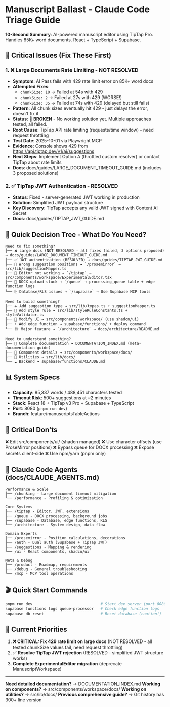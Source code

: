 # Manuscript Ballast - Claude Code Triage Guide

**10-Second Summary**: AI-powered manuscript editor using TipTap Pro. Handles 85K+ word documents. React + TypeScript + Supabase.

## 🔴 Critical Issues (Fix These First)

### 1. ❌ Large Documents Rate Limiting - NOT RESOLVED
- **Symptom**: AI Pass fails with 429 rate limit error on 85K+ word docs
- **Attempted Fixes**:
  - `chunkSize: 10` → Failed at 54s with 429
  - `chunkSize: 2` → Failed at 27s with 429 (WORSE!)
  - `chunkSize: 35` → Failed at 74s with 429 (delayed but still fails)
- **Pattern**: All chunk sizes eventually hit 429 - just delays the error, doesn't fix it
- **Status**: 🔴 **BROKEN** - No working solution yet. Multiple approaches tested, all failed.
- **Root Cause**: TipTap API rate limiting (requests/time window) - need request throttling
- **Test Date**: 2025-10-01 via Playwright MCP
- **Evidence**: Console shows 429 from https://api.tiptap.dev/v1/ai/suggestions
- **Next Steps**: Implement Option A (throttled custom resolver) or contact TipTap about rate limits
- **Docs**: docs/guides/LARGE_DOCUMENT_TIMEOUT_GUIDE.md (includes 3 proposed solutions)

### 2. ✅ TipTap JWT Authentication - RESOLVED
- **Status**: Fixed - server-generated JWT working in production
- **Solution**: Simplified JWT payload structure
- **Key Discovery**: TipTap accepts any valid JWT signed with Content AI Secret
- **Docs**: docs/guides/TIPTAP_JWT_GUIDE.md

## 🎯 Quick Decision Tree - What Do You Need?

```
Need to fix something?
├── ❌ Large docs (NOT RESOLVED - all fixes failed, 3 options proposed) → docs/guides/LARGE_DOCUMENT_TIMEOUT_GUIDE.md
├── ✅ JWT authentication (RESOLVED) → docs/guides/TIPTAP_JWT_GUIDE.md
├── 📍 Wrong suggestion positions → `/prosemirror` → src/lib/suggestionMapper.ts
├── 🔧 Editor not working → `/tiptap` → src/components/workspace/ExperimentalEditor.tsx
├── 📄 DOCX upload stuck → `/queue` → processing_queue table + edge function logs
└── 🗄️ Database/RLS issues → `/supabase` → Use Supabase MCP tools

Need to build something?
├── ➕ Add suggestion type → src/lib/types.ts + suggestionMapper.ts
├── 📏 Add style rule → src/lib/styleRuleConstants.ts + styleValidator.ts
├── 🎨 Modify UI → src/components/workspace/ (use shadcn/ui)
├── ⚡ Add edge function → supabase/functions/ + deploy command
└── 🏗️ Major feature → `/architecture` → docs/architecture/README.md

Need to understand something?
├── 📖 Complete documentation → DOCUMENTATION_INDEX.md (meta-documentation guide)
├── 🧩 Component details → src/components/workspace/docs/
├── 🔧 Utilities → src/lib/docs/
└── ☁️ Backend → supabase/functions/CLAUDE.md
```

## 📊 System Specs

- **Capacity**: 85,337 words / 488,451 characters tested
- **Timeout Risk**: 500+ suggestions at ~2 minutes
- **Stack**: React 18 + TipTap v3 Pro + Supabase + TypeScript
- **Port**: 8080 (`pnpm run dev`)
- **Branch**: feature/manuscriptsTableActions

## 🚨 Critical Don'ts

❌ Edit src/components/ui/ (shadcn managed)
❌ Use character offsets (use ProseMirror positions)
❌ Bypass queue for DOCX processing
❌ Expose secrets client-side
❌ Use npm/yarn (pnpm only)

## 📂 Claude Code Agents (docs/CLAUDE_AGENTS.md)

```
Performance & Scale
├── /chunking - Large document timeout mitigation
└── /performance - Profiling & optimization

Core Systems
├── /tiptap - Editor, JWT, extensions
├── /queue - DOCX processing, background jobs
├── /supabase - Database, edge functions, RLS
└── /architecture - System design, data flow

Domain Experts
├── /prosemirror - Position calculations, decorations
├── /auth - Dual auth (Supabase + TipTap JWT)
├── /suggestions - Mapping & rendering
└── /ui - React components, shadcn/ui

Meta & Debug
├── /product - Roadmap, requirements
├── /debug - General troubleshooting
└── /mcp - MCP tool operations
```

## 🎬 Quick Start Commands

```bash
pnpm run dev                              # Start dev server (port 8080)
supabase functions logs queue-processor   # Check edge function logs
supabase db reset                         # Reset database (caution!)
```

## 🎯 Current Priorities

1. **❌ CRITICAL: Fix 429 rate limit on large docs** (NOT RESOLVED - all tested chunkSize values fail, need request throttling)
2. ✅ ~~**Resolve TipTap JWT rejection**~~ (RESOLVED - simplified JWT structure works)
3. **Complete ExperimentalEditor migration** (deprecate ManuscriptWorkspace)

---

**Need detailed documentation?** → DOCUMENTATION_INDEX.md
**Working on components?** → src/components/workspace/docs/
**Working on utilities?** → src/lib/docs/
**Previous comprehensive guide?** → Git history has 300+ line version
